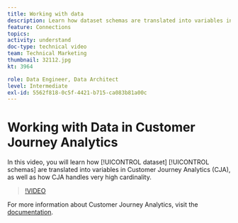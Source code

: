 ```yaml
---
title: Working with data
description: Learn how dataset schemas are translated into variables in Adobe Customer Journey Analytics, as well as how CJA handles very high cardinality.
feature: Connections
topics: 
activity: understand
doc-type: technical video
team: Technical Marketing
thumbnail: 32112.jpg
kt: 3964

role: Data Engineer, Data Architect
level: Intermediate
exl-id: 5562f818-0c5f-4421-b715-ca083b81a00c
---
```

# Working with Data in Customer Journey Analytics

In this video, you will learn how [!UICONTROL dataset] [!UICONTROL schemas] are translated into variables in Customer Journey Analytics (CJA), as well as how CJA handles very high cardinality.

>[!VIDEO](https://video.tv.adobe.com/v/32112/?quality=12&learn=on)

For more information about Customer Journey Analytics, visit the [documentation](https://experienceleague.adobe.com/docs/analytics-platform/using/cja-landing.html).
